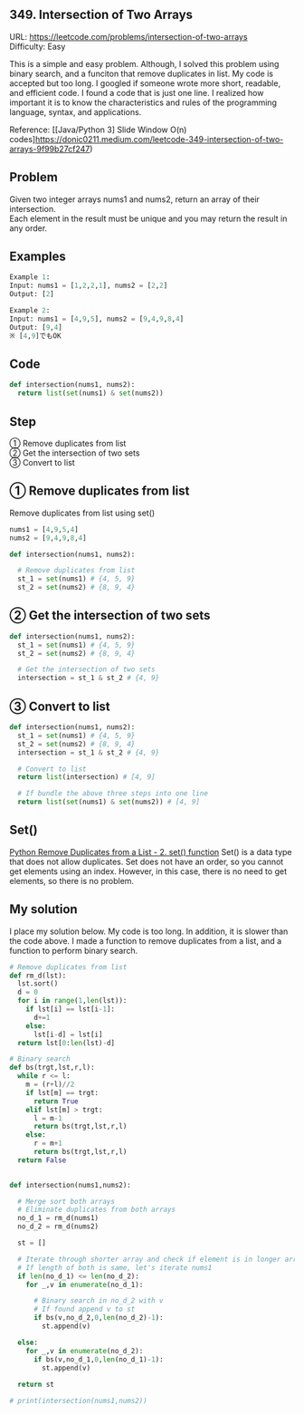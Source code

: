 ## 349. Intersection of Two Arrays
URL: https://leetcode.com/problems/intersection-of-two-arrays   
Difficulty: Easy

This is a simple and easy problem.
Although, I solved this problem using binary search, and a funciton that remove duplicates in list. My code is accepted but too long. I googled if someone wrote more short, readable, and efficient code. I found a code that is just one line. I realized how important it is to know the characteristics and rules of the programming language, syntax, and applications.

Reference: [[Java/Python 3] Slide Window O(n) codes]https://donic0211.medium.com/leetcode-349-intersection-of-two-arrays-9f99b27cf247)    

## Problem
Given two integer arrays nums1 and nums2, return an array of their intersection.   
Each element in the result must be unique and you may return the result in any order.   

## Examples
```py
Example 1:
Input: nums1 = [1,2,2,1], nums2 = [2,2]
Output: [2]

Example 2:
Input: nums1 = [4,9,5], nums2 = [9,4,9,8,4]
Output: [9,4]
※ [4,9]でもOK
```

## Code
```py
def intersection(nums1, nums2):
  return list(set(nums1) & set(nums2))
```

## Step
① Remove duplicates from list   
② Get the intersection of two sets   
③ Convert to list   

## ① Remove duplicates from list
Remove duplicates from list using set()
```py
nums1 = [4,9,5,4]
nums2 = [9,4,9,8,4]

def intersection(nums1, nums2):

  # Remove duplicates from list
  st_1 = set(nums1) # {4, 5, 9}
  st_2 = set(nums2) # {8, 9, 4}
```

## ② Get the intersection of two sets
```py
def intersection(nums1, nums2):
  st_1 = set(nums1) # {4, 5, 9}
  st_2 = set(nums2) # {8, 9, 4}

  # Get the intersection of two sets
  intersection = st_1 & st_2 # {4, 9}
```

## ③ Convert to list
```py
def intersection(nums1, nums2):
  st_1 = set(nums1) # {4, 5, 9}
  st_2 = set(nums2) # {8, 9, 4}
  intersection = st_1 & st_2 # {4, 9}

  # Convert to list
  return list(intersection) # [4, 9]

  # If bundle the above three steps into one line
  return list(set(nums1) & set(nums2)) # [4, 9]
```

## Set()
[Python Remove Duplicates from a List - 2. set() function](https://www.digitalocean.com/community/tutorials/python-remove-duplicates-from-list)
Set() is a data type that does not allow duplicates.
Set does not have an order, so you cannot get elements using an index.
However, in this case, there is no need to get elements, so there is no problem.
## My solution
I place my solution below.
My code is too long.
In addition, it is slower than the code above.
I made a function to remove duplicates from a list, and a function to perform binary search.

```py
# Remove duplicates from list
def rm_d(lst):
  lst.sort()
  d = 0
  for i in range(1,len(lst)):
    if lst[i] == lst[i-1]:
      d+=1
    else:
      lst[i-d] = lst[i]
  return lst[0:len(lst)-d]

# Binary search
def bs(trgt,lst,r,l):
  while r <= l:
    m = (r+l)//2
    if lst[m] == trgt:
      return True
    elif lst[m] > trgt:
      l = m-1
      return bs(trgt,lst,r,l)
    else:
      r = m+1
      return bs(trgt,lst,r,l)
  return False
  

def intersection(nums1,nums2):

  # Merge sort both arrays
  # Eliminate duplicates from both arrays
  no_d_1 = rm_d(nums1)
  no_d_2 = rm_d(nums2)

  st = []

  # Iterate through shorter array and check if element is in longer array
  # If length of both is same, let's iterate nums1
  if len(no_d_1) <= len(no_d_2):
    for _,v in enumerate(no_d_1):

      # Binary search in no_d_2 with v
      # If found append v to st
      if bs(v,no_d_2,0,len(no_d_2)-1):
        st.append(v)

  else:
    for _,v in enumerate(no_d_2):
      if bs(v,no_d_1,0,len(no_d_1)-1):
        st.append(v)
  
  return st

# print(intersection(nums1,nums2))
```
